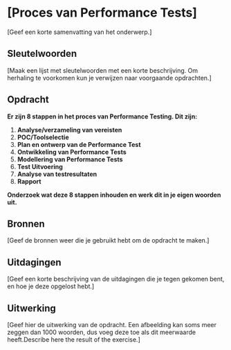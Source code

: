 # [Proces van Performance Tests]
[Geef een korte samenvatting van het onderwerp.]

## Sleutelwoorden
[Maak een lijst met sleutelwoorden met een korte beschrijving. Om herhaling te voorkomen kun je verwijzen naar voorgaande opdrachten.]

## Opdracht
__Er zijn 8 stappen in het proces van Performance Testing. Dit zijn:__
1. __Analyse/verzameling van vereisten__
2. __POC/Toolselectie__
3. __Plan en ontwerp van de Performance Test__
4. __Ontwikkeling van Performance Tests__
5. __Modellering van Performance Tests__
6. __Test Uitvoering__
7. __Analyse van testresultaten__
8. __Rapport__

__Onderzoek wat deze 8 stappen inhouden en werk dit in je eigen woorden uit.__


## Bronnen
[Geef de bronnen weer die je gebruikt hebt om de opdracht te maken.]

## Uitdagingen
[Geef een korte beschrijving van de uitdagingen die je tegen gekomen bent, en hoe je deze opgelost hebt.]

## Uitwerking
[Geef hier de uitwerking van de opdracht. Een afbeelding kan soms meer zeggen dan 1000 woorden, dus voeg deze toe als dit meerwaarde heeft.Describe here the result of the exercise.]
